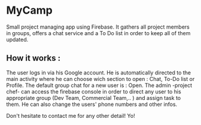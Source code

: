 # MyCamp

   Small project managing app using Firebase. It gathers all project members in groups, offers a chat service and a To Do list in order to keep all of them updated.

## How it works :
   The user logs in via his Google account. He is automatically directed to the main activity where he can choose wich section to open : Chat, To-Do list or Profile.
   The default group chat for a new user is : Open.  The admin -project chef- can access the firebase console in order to direct any user to his appropriate group (Dev Team, Commercial Team,.. ) 
and assign task to them. He can also change the users' phone numbers and other infos. 


   Don't hesitate to contact me for any other detail! Yo!
